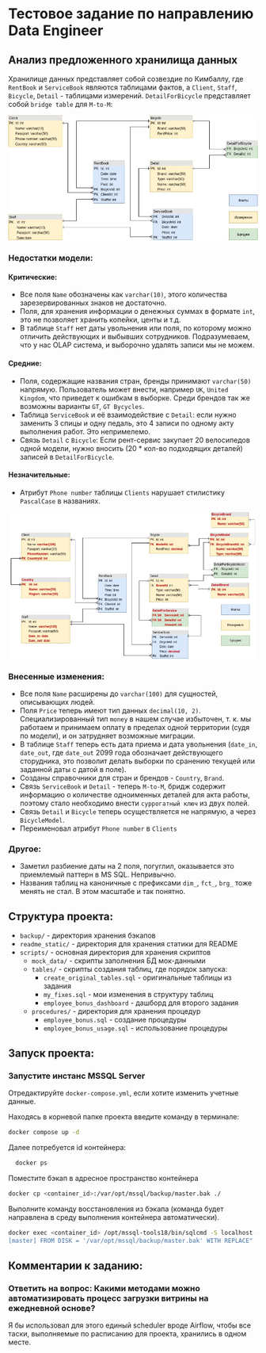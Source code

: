 # Тестовое задание по направлению Data Engineer


## Анализ предложенного хранилища данных

Хранилище данных представляет собой созвездие по Кимбаллу, где `RentBook` и `ServiceBook` являются таблицами фактов, 
а `Client`, `Staff`, `Bicycle`, `Detail` - таблицами измерений. `DetailForBicycle` представляет собой `bridge table` 
для `M-to-M`:

![Диаграмма по умолчанию](readme_static/bike_rent_default.jpg)

### Недостатки модели:

#### Критические:
* Все поля `Name` обозначены как `varchar(10)`, этого количества зарезервированных знаков не достаточно.
* Поля, для хранения информации о денежных суммах в формате `int`, это не позволяет хранить копейки, центы и т.д.
* В таблице `Staff` нет даты увольнения или поля, по которому можно отличить действующих и выбывших сотрудников. 
  Подразумеваем, что у нас OLAP система, и выборочно удалять записи мы не можем.

#### Средние:
* Поля, содержащие названия стран, бренды принимают `varchar(50)` напрямую. Пользователь может внести, например `UK`,
  `United Kingdom`, что приведет к ошибкам в выборке. Среди брендов так же возможны варианты `GT`, `GT Bycycles`. 
* Таблица `ServiceBook` и её взаимодействие с `Detail`: если нужно заменить 3 спицы и одну педаль, это 4 записи по 
  одному акту выполнения работ. Это непримелемо.
* Связь `Detail` с `Bicycle`: Если рент-сервис закупает 20 велосипедов одной модели, нужно вносить (20 * кол-во 
  подходящих деталей) записей в `DetailForBicycle`.

#### Незначительные:
* Атрибут `Phone number` таблицы `Clients` нарушает стилистику `PascalCase` в названиях.

![Диаграмма с правками](readme_static/bike_rent_upgraded.jpg)

### Внесенные изменения:

* Все поля `Name` расширены до `varchar(100)` для сущностей, описывающих людей.
* Поля `Price` теперь имеют тип данных `decimal(10, 2)`. Специализированный тип `money` в нашем случае избыточен, т.
  к. мы работаем и принимаем оплату в пределах одной территории (судя по модели), и он затрудняет возможные миграции.
* В таблице `Staff` теперь есть дата приема и дата увольнения (`date_in`, `date_out`, где `date_out` 2099 года 
  обозначает действующего сторудника, это позволит делать выборки по сранению текущей или заданной даты с датой в поле).
* Созданы справочники для стран и брендов - `Country`, `Brand`.
* Связь `ServiceBook`  и `Detail` - теперь `M-to-M`, бридж содержит информацию о количестве одноименных деталей для 
  акта работы, поэтому стало необходимо внести `суррогатный ключ` из двух полей.
* Связь `Detail` и `Bicycle` теперь осуществляется не напрямую, а через `BicycleModel`. 
* Переименовал атрибут `Phone number` в `Clients`

### Другое:
* Заметил разбиение даты на 2 поля, погуглил, оказывается это приемлемый паттерн в MS SQL. Непривычно.
* Названия таблиц на каноничные с префиксами `dim_`, `fct_`, `brg_` тоже менять не стал. В этом масштабе и так понятно.

## Структура проекта:
* `backup/` - директория хранения бэкапов
* `readme_static/` - директория для хранения статики для README
* `scripts/` - основная директория для хранения скриптов
  * `mock_data/` - скрипты заполнения БД мок-данными
  * `tables/` - скрипты создания таблиц, где порядок запуска: 
    * `create_original_tables.sql` - оригинальные таблицы из задания
    * `my_fixes.sql` - мои изменения в структуру таблиц
    * `employee_bonus_dashboard` - дашборд для второго задания
  * `procedures/` - директория для хранения процедур
    * `employee_bonus.sql` - создание процедуры
    * `employee_bonus_usage.sql` - использование процедуры


## Запуск проекта:

### Запустите инстанс MSSQL Server
  
  Отредактируйте `docker-compose.yml`, если хотите изменить учетные данные.

  Находясь в корневой папке проекта введите команду в терминале:
  ```bash
  docker compose up -d
  ```
  
  Далее потребуется id контейнера:

```bash
  docker ps
  ```
  Поместите бэкап в адресное пространство контейнера
  ```bash
  docker cp <container_id>:/var/opt/mssql/backup/master.bak ./
  ```
  Выполните команду восстановления из бэкапа (команда будет направлена в среду выполнения контейнера автоматически).
```bash
docker exec <container_id> /opt/mssql-tools18/bin/sqlcmd -S localhost -U sa -P <SA_PASSWORD> -C -Q "RESTORE DATABASE 
[master] FROM DISK = '/var/opt/mssql/backup/master.bak' WITH REPLACE"
```

## Комментарии к заданию:
### Ответить на вопрос: Какими методами можно автоматизировать процесс загрузки витрины на ежедневной основе?
  Я бы использовал для этого единый scheduler вроде Airflow, чтобы все таски, выполняемые по расписанию для проекта, 
  хранились в 
  одном месте.
